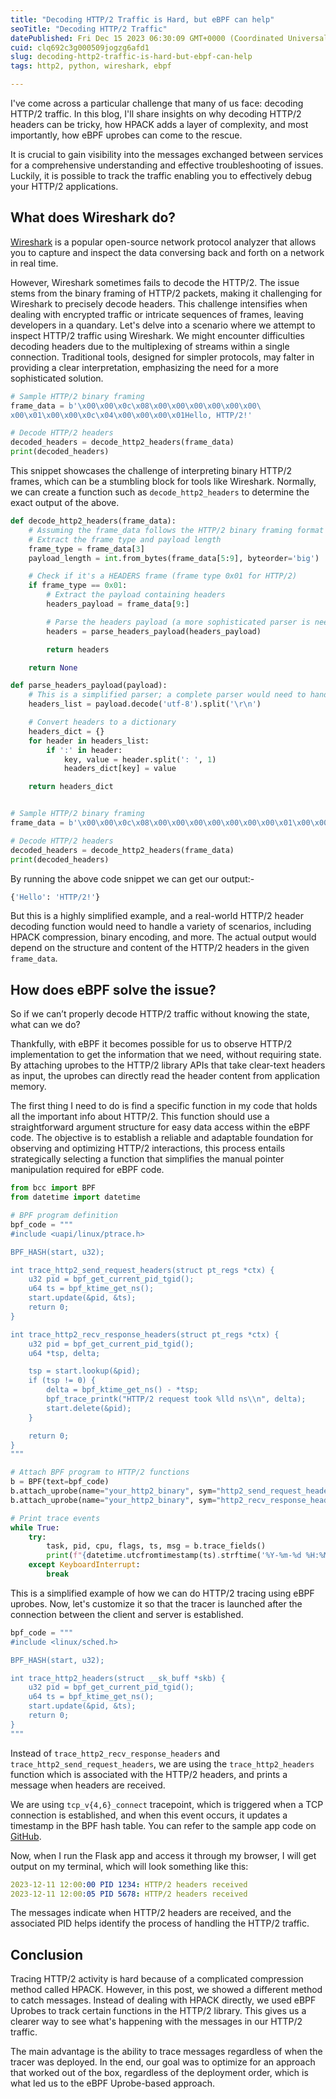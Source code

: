```yaml
---
title: "Decoding HTTP/2 Traffic is Hard, but eBPF can help"
seoTitle: "Decoding HTTP/2 Traffic"
datePublished: Fri Dec 15 2023 06:30:09 GMT+0000 (Coordinated Universal Time)
cuid: clq692c3g000509jogzg6afd1
slug: decoding-http2-traffic-is-hard-but-ebpf-can-help
tags: http2, python, wireshark, ebpf

---
```


I've come across a particular challenge that many of us face: decoding HTTP/2 traffic. In this blog, I'll share insights on why decoding HTTP/2 headers can be tricky, how HPACK adds a layer of complexity, and most importantly, how eBPF uprobes can come to the rescue.

It is crucial to gain visibility into the messages exchanged between services for a comprehensive understanding and effective troubleshooting of issues. Luckily, it is possible to track the traffic enabling you to effectively debug your HTTP/2 applications.

## **What does Wireshark do?**

[Wireshark](https://www.wireshark.org/) is a popular open-source network protocol analyzer that allows you to capture and inspect the data conversing back and forth on a network in real time.

However, Wireshark sometimes fails to decode the HTTP/2. The issue stems from the binary framing of HTTP/2 packets, making it challenging for Wireshark to precisely decode headers. This challenge intensifies when dealing with encrypted traffic or intricate sequences of frames, leaving developers in a quandary. Let's delve into a scenario where we attempt to inspect HTTP/2 traffic using Wireshark. We might encounter difficulties decoding headers due to the multiplexing of streams within a single connection. Traditional tools, designed for simpler protocols, may falter in providing a clear interpretation, emphasizing the need for a more sophisticated solution.

```python
# Sample HTTP/2 binary framing
frame_data = b'\x00\x00\x0c\x08\x00\x00\x00\x00\x00\x00\
x00\x01\x00\x00\x0c\x04\x00\x00\x00\x01Hello, HTTP/2!'

# Decode HTTP/2 headers
decoded_headers = decode_http2_headers(frame_data)
print(decoded_headers)
```

This snippet showcases the challenge of interpreting binary HTTP/2 frames, which can be a stumbling block for tools like Wireshark. Normally, we can create a function such as `decode_http2_headers` to determine the exact output of the above.

```python
def decode_http2_headers(frame_data):
    # Assuming the frame_data follows the HTTP/2 binary framing format
    # Extract the frame type and payload length
    frame_type = frame_data[3]
    payload_length = int.from_bytes(frame_data[5:9], byteorder='big')

    # Check if it's a HEADERS frame (frame type 0x01 for HTTP/2)
    if frame_type == 0x01:
        # Extract the payload containing headers
        headers_payload = frame_data[9:]

        # Parse the headers payload (a more sophisticated parser is needed in a real-world scenario)
        headers = parse_headers_payload(headers_payload)

        return headers

    return None

def parse_headers_payload(payload):
    # This is a simplified parser; a complete parser would need to handle HPACK compression, etc.
    headers_list = payload.decode('utf-8').split('\r\n')

    # Convert headers to a dictionary
    headers_dict = {}
    for header in headers_list:
        if ':' in header:
            key, value = header.split(': ', 1)
            headers_dict[key] = value

    return headers_dict


# Sample HTTP/2 binary framing
frame_data = b'\x00\x00\x0c\x08\x00\x00\x00\x00\x00\x00\x00\x01\x00\x00\x0c\x04\x00\x00\x00\x01Hello, HTTP/2!'

# Decode HTTP/2 headers
decoded_headers = decode_http2_headers(frame_data)
print(decoded_headers)
```

By running the above code snippet we can get our output:-

```python
{'Hello': 'HTTP/2!'}
```

But this is a highly simplified example, and a real-world HTTP/2 header decoding function would need to handle a variety of scenarios, including HPACK compression, binary encoding, and more. The actual output would depend on the structure and content of the HTTP/2 headers in the given `frame_data`.

## **How does eBPF solve the issue?**

So if we can’t properly decode HTTP/2 traffic without knowing the state, what can we do?

Thankfully, with eBPF it becomes possible for us to observe HTTP/2 implementation to get the information that we need, without requiring state. By attaching uprobes to the HTTP/2 library APIs that take clear-text headers as input, the uprobes can directly read the header content from application memory.

The first thing I need to do is find a specific function in my code that holds all the important info about HTTP/2. This function should use a straightforward argument structure for easy data access within the eBPF code. The objective is to establish a reliable and adaptable foundation for observing and optimizing HTTP/2 interactions, this process entails strategically selecting a function that simplifies the manual pointer manipulation required for eBPF code.

```python
from bcc import BPF
from datetime import datetime

# BPF program definition
bpf_code = """
#include <uapi/linux/ptrace.h>

BPF_HASH(start, u32);

int trace_http2_send_request_headers(struct pt_regs *ctx) {
    u32 pid = bpf_get_current_pid_tgid();
    u64 ts = bpf_ktime_get_ns();
    start.update(&pid, &ts);
    return 0;
}

int trace_http2_recv_response_headers(struct pt_regs *ctx) {
    u32 pid = bpf_get_current_pid_tgid();
    u64 *tsp, delta;

    tsp = start.lookup(&pid);
    if (tsp != 0) {
        delta = bpf_ktime_get_ns() - *tsp;
        bpf_trace_printk("HTTP/2 request took %lld ns\\n", delta);
        start.delete(&pid);
    }

    return 0;
}
"""

# Attach BPF program to HTTP/2 functions
b = BPF(text=bpf_code)
b.attach_uprobe(name="your_http2_binary", sym="http2_send_request_headers", fn_name="trace_http2_send_request_headers")
b.attach_uprobe(name="your_http2_binary", sym="http2_recv_response_headers", fn_name="trace_http2_recv_response_headers")

# Print trace events
while True:
    try:
        task, pid, cpu, flags, ts, msg = b.trace_fields()
        print(f"{datetime.utcfromtimestamp(ts).strftime('%Y-%m-%d %H:%M:%S')} PID {pid}: {msg}")
    except KeyboardInterrupt:
        break
```

This is a simplified example of how we can do HTTP/2 tracing using eBPF uprobes. Now, let's customize it so that the tracer is launched after the connection between the client and server is established.

```python
bpf_code = """
#include <linux/sched.h>

BPF_HASH(start, u32);

int trace_http2_headers(struct __sk_buff *skb) {
    u32 pid = bpf_get_current_pid_tgid();
    u64 ts = bpf_ktime_get_ns();
    start.update(&pid, &ts);
    return 0;
}
"""
```

Instead of `trace_http2_recv_response_headers` and `trace_http2_send_request_headers`, we are using the `trace_http2_headers` function which is associated with the HTTP/2 headers, and prints a message when headers are received.

We are using `tcp_v{4,6}_connect` tracepoint, which is triggered when a TCP connection is established, and when this event occurs, it updates a timestamp in the BPF hash table. You can refer to the sample app code on [GitHub](https://github.com/Sonichigo/http_server/tree/main/server).

Now, when I run the Flask app and access it through my browser, I will get output on my terminal, which will look something like this:

```yaml
2023-12-11 12:00:00 PID 1234: HTTP/2 headers received
2023-12-11 12:00:05 PID 5678: HTTP/2 headers received
```

The messages indicate when HTTP/2 headers are received, and the associated PID helps identify the process of handling the HTTP/2 traffic.

## **Conclusion**

Tracing HTTP/2 activity is hard because of a complicated compression method called HPACK. However, in this post, we showed a different method to catch messages. Instead of dealing with HPACK directly, we used eBPF Uprobes to track certain functions in the HTTP/2 library. This gives us a clearer way to see what's happening with the messages in our HTTP/2 traffic.

The main advantage is the ability to trace messages regardless of when the tracer was deployed. In the end, our goal was to optimize for an approach that worked out of the box, regardless of the deployment order, which is what led us to the eBPF Uprobe-based approach.